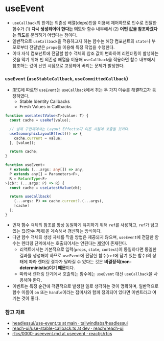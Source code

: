 # useEvent

* `useCallback`의 한계는 의존성 배열(deps)만을 이용해 제어하므로 인수로 전달한 함수가 (1) **다시 생성되어야 한다는 의도**와 함수 내부에서 (2) **어떤 값을 참조하겠다는 의도**를 분리하기 어렵다는 점이다.
* 일반적으로 `useCallback`을 적용하고자 하는 함수는 해당 컴포넌트의 `state`나 부모로부터 전달받은 `props`을 이용해 특정 작업을 수행한다.
* 이때 자식 컴포넌트에 전달할 함수 객체의 참조 값이 변화하여 리렌더링이 발생하는 것을 막기 위해 빈 의존성 배열을 이용해 `useCallback`을 적용하면 함수 내부에서 참조하는 값이 선언 시점으로 고정되어 버리는 문제가 발생한다.

### `useEvent` (`useStableCallback`, `useCommittedCallback`)

* [RFC](https://github.com/reactjs/rfcs/blob/useevent/text/0000-useevent.md)에 따르면 `useEvent`는 `useCallback`에서 겪는 두 가지 이슈를 해결하고자 등장하였다.
  * Stable Identity Callbacks
  * Fresh Values in Callbacks

```typescript
function useLatestValue<T>(value: T) {
  const cache = useRef(value);

  // 실제 구현체에서는 Layout Effect보다 이른 시점에 호출될 것이다.
  useIsomorphicLayoutEffect(() => {
    cache.current = value;
  }, [value]);

  return cache;
}

function useEvent<
  F extends (...args: any[]) => any,
  P extends any[] = Parameters<F>,
  R = ReturnType<F>
>(cb?: (...args: P) => R) {
  const cache = useLatestValue(cb);

  return useCallback(
    (...args: P) => cache.current?.(...args),
    [cache]
  );
}
```

* 먼저 함수 객체의 참조를 항상 동일하게 유지하기 위해 `ref`를 사용하고, `ref`가 담고 있는 값(함수 객체)을 계속해서 갱신하는 방식이다.
* 다만 함수 객체의 생성 자체를 막을 방법은 제공되지 않으며, `useEvent`에 전달한 함수는 렌더링 단계에서는 호출되어서는 안된다는 [제약](https://github.com/reactjs/rfcs/pull/220#issuecomment-1118055107)이 존재한다.
  * 리액트에서는 기본적으로 입력(`props`, `state`, `context`)이 동일하다면 동일한 결과를 생성해야 하므로 `useEvent`에 전달한 함수(`ref`에 담겨 있는 함수)의 상태에 따라 렌더링 결과가 달라질 수 있다는 것은 **비결정적(non-deterministic)이기 때문**이다.
  * 따라서 렌더링 단계에서 호출되는 함수에는 `useEvent` 대신 `useCallback`을 사용해야 한다.
* 이벤트는 특정 순간에 객관적으로 발생한 일로 생각하는 것이 명확하며, 일반적으로 함수 이름이 `on` 또는 `handle`이라는 접미사와 함께 정의되어 있다면 이벤트라고 여기는 것이 좋다.

### 참고 자료

* [headlessui/use-event.ts at main · tailwindlabs/headlessui](https://github.com/tailwindlabs/headlessui/blob/main/packages/@headlessui-react/src/hooks/use-event.ts)
* [reach-ui/use-stable-callback.ts at dev · reach/reach-ui](https://github.com/reach/reach-ui/blob/dev/packages/utils/src/use-stable-callback.ts)
* [rfcs/0000-useevent.md at useevent · reactjs/rfcs](https://github.com/reactjs/rfcs/blob/useevent/text/0000-useevent.md)

